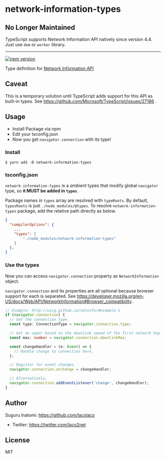 # network-information-types

## No Longer Maintained

TypeScript supports Network Information API natively since version 4.4. Just use `dom` or `worker` library. 

---

[![npm version](https://badge.fury.io/js/network-information-types.svg)](https://badge.fury.io/js/network-information-types)

Type definition for [Network Information API](https://developer.mozilla.org/en-US/docs/Web/API/Network_Information_API)

## Caveat

This is a temporary solution until TypeScript adds support for this API as built-in types. See https://github.com/Microsoft/TypeScript/issues/27186 .

## Usage

- Install Package via npm
- Edit your tsconfig.json
- Now you get `navigator.connection` with its type!

### Install

```shell
$ yarn add -D network-information-types
```

### tsconfig.json

`network-information-types` is a _ambient_ types that modify global `navigator` type, so **it MUST be added in `types`**.

Package names in `types` array are resolved with `typeRoots`. By default, `typesRoots` is just `./node_modules/@types`.
To resolve `network-information-types` package, add the relative path directly as below.

```json
{
  "compilerOptions": {
    ...
    "types": [
        "./node_modules/network-information-types"
    ]
  },
}
```

### Use the types

Now you can access `navigator.connection` property as `NetworkInformation` object.

`navigator.connection` and its properties are all optional because browser support for each is separated.
See https://developer.mozilla.org/en-US/docs/Web/API/NetworkInformation#Browser_compatibility .

```ts
// Example: http://wicg.github.io/netinfo/#example-1
if (navigator.connection) {
  // Get the connection type.
  const type: ConnectionType = navigator.connection.type;

  // Get an upper bound on the downlink speed of the first network hop
  const max: number = navigator.connection.downlinkMax;

  const changeHandler = (e: Event) => {
    // Handle change to connection here.
  };

  // Register for event changes.
  navigator.connection.onchange = changeHandler;

  // Alternatively.
  navigator.connection.addEventListener('change', changeHandler);
}
```

## Author

Suguru Inatomi: https://github.com/lacolaco

- Twitter: https://twitter.com/laco2net

## License

MIT
